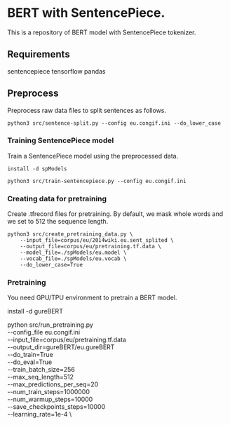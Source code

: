 # BERT with SentencePiece.
This is a repository of BERT model with SentencePiece tokenizer.  

## Requirements
sentencepiece
tensorflow
pandas

## Preprocess 
Preprocess raw data files to split sentences as follows.

```
python3 src/sentence-split.py --config eu.congif.ini --do_lower_case 
```

### Training SentencePiece model
Train a SentencePiece model using the preprocessed data.

```
install -d spModels

python3 src/train-sentencepiece.py --config eu.congif.ini
```

### Creating data for pretraining
Create .tfrecord files for pretraining.
By default, we mask whole words and we set to 512 the sequence length.

```
python3 src/create_pretraining_data.py \
    --input_file=corpus/eu/2014wiki.eu.sent_splited \
    --output_file=corpus/eu/pretraining.tf.data \
    --model_file=./spModels/eu.model \
    --vocab_file=./spModels/eu.vocab \
    --do_lower_case=True
```
### Pretraining
You need GPU/TPU environment to pretrain a BERT model.  

install -d gureBERT

python src/run_pretraining.py \
  --config_file eu.congif.ini \
  --input_file=corpus/eu/pretraining.tf.data \
  --output_dir=gureBERT/eu.gureBERT \
  --do_train=True \
  --do_eval=True \
  --train_batch_size=256 \
  --max_seq_length=512 \
  --max_predictions_per_seq=20 \
  --num_train_steps=1000000 \
  --num_warmup_steps=10000 \
  --save_checkpoints_steps=10000 \
  --learning_rate=1e-4 \
